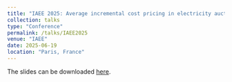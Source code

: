 ```yaml
---
title: "IAEE 2025: Average incremental cost pricing in electricity auctions"
collection: talks
type: "Conference"
permalink: /talks/IAEE2025
venue: "IAEE"
date: 2025-06-19
location: "Paris, France"
---
```

The slides can be downloaded [here](https://NicolasStevens.github.io/files/2025a-IAEE_Paris_2.pdf).
